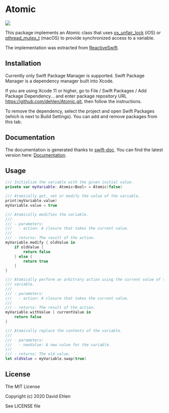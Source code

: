# Atomic
<img src="https://img.shields.io/badge/supports-Swift%20Package%20Manager-green.svg">

This package implements an Atomic class that uses [os_unfair_lock](https://developer.apple.com/documentation/os/1646466-os_unfair_lock_lock) (iOS) or [pthread_mutex_t](https://pubs.opengroup.org/onlinepubs/007908799/xsh/pthread_mutex_lock.html) (macOS) to provide synchronized access to a variable.

The implementation was extracted from [ReactiveSwift](https://github.com/ReactiveCocoa/ReactiveSwift/blob/master/Sources/Atomic.swift).


## Installation

Currently only Swift Package Manager is supported. 
Swift Package Manager is a dependency manager built into Xcode.

If you are using Xcode 11 or higher, go to File / Swift Packages / Add Package Dependency... and enter package repository URL https://github.com/dehlen/Atomic.git, then follow the instructions.

To remove the dependency, select the project and open Swift Packages (which is next to Build Settings). You can add and remove packages from this tab.

## Documentation
The documentation is generated thanks to [swift-doc](https://github.com/SwiftDocOrg/swift-doc).
You can find the latest version here: [Documentation](./Documentation).

## Usage
```swift
/// Initialize the variable with the given initial value.
private var myVariable: Atomic<Bool> = Atomic(false)

/// Atomically get, set or modify the value of the variable.
print(myVariable.value)
myVariable.value = true

/// Atomically modifies the variable.
///
/// - parameters:
///   - action: A closure that takes the current value.
///
/// - returns: The result of the action.
myVariable.modify { oldValue in 
    if oldValue {
        return false
    } else {
        return true
    }
}

/// Atomically perform an arbitrary action using the current value of the
/// variable.
///
/// - parameters:
///   - action: A closure that takes the current value.
///
/// - returns: The result of the action.
myVariable.withValue { currentValue in
    return false
}

/// Atomically replace the contents of the variable.
///
/// - parameters:
///   - newValue: A new value for the variable.
///
/// - returns: The old value.
let oldValue = myVariable.swap(true)
```

## License
The MIT License

Copyright (c) 2020 David Ehlen

See LICENSE file

